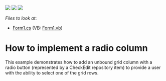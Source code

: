 <!-- default badges list -->
![](https://img.shields.io/endpoint?url=https://codecentral.devexpress.com/api/v1/VersionRange/128629409/13.2.6%2B)
[![](https://img.shields.io/badge/Open_in_DevExpress_Support_Center-FF7200?style=flat-square&logo=DevExpress&logoColor=white)](https://supportcenter.devexpress.com/ticket/details/E926)
[![](https://img.shields.io/badge/📖_How_to_use_DevExpress_Examples-e9f6fc?style=flat-square)](https://docs.devexpress.com/GeneralInformation/403183)
<!-- default badges end -->
<!-- default file list -->
*Files to look at*:

* [Form1.cs](./CS/Form1.cs) (VB: [Form1.vb](./VB/Form1.vb))
<!-- default file list end -->
# How to implement a radio column


<p>This example demonstrates how to add an unbound grid column with a radio button (represented by a CheckEdit repository item) to provide a user with the ability to select one of the grid rows.</p>

<br/>


